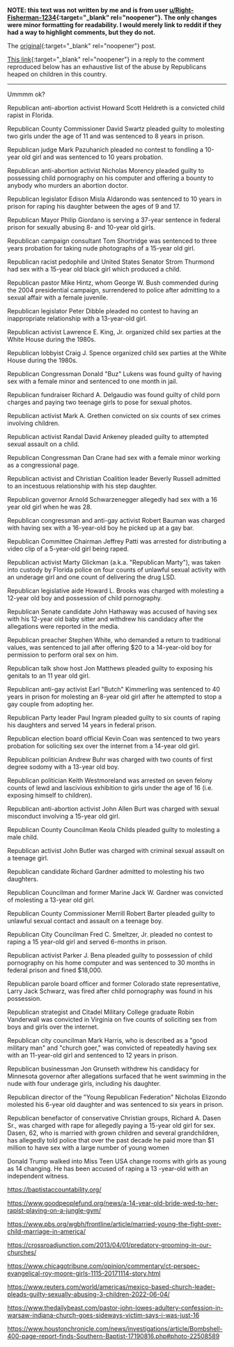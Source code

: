 **NOTE: this text was not written by me and is from user
[u/Right-Fisherman-1234](https://www.reddit.com/user/Right-Fisherman-1234){:target="_blank"
rel="noopener"}. The only changes were minor formatting for
readability.  I would merely link to reddit if they had a way to
highlight comments, but they do not.**

The
[original](https://www.reddit.com/r/politics/comments/vgmary/texas_gop_adopts_shockingly_explicit_antilgbtq/id4cc5r/){:target="_blank" rel="noopener"} post.

[This link](https://www.dailykos.com/history/user/CajsaLilliehook){:target="_blank" rel="noopener"} in
a reply to the comment reproduced below has an exhaustive list of the
abuse by Republicans heaped on children in this country.

-------------------------------------------------------------------------------

Ummmm ok? 

Republican anti-abortion activist Howard Scott Heldreth is a convicted child rapist in Florida.

Republican County Commissioner David Swartz pleaded guilty to molesting two girls under the age of 11 and was sentenced to 8 years in prison.

Republican judge Mark Pazuhanich pleaded no contest to fondling a 10-year old girl and was sentenced to 10 years probation.

Republican anti-abortion activist Nicholas Morency pleaded guilty to possessing child pornography on his computer and offering a bounty to anybody who murders an abortion doctor.

Republican legislator Edison Misla Aldarondo was sentenced to 10 years in prison for raping his daughter between the ages of 9 and 17.

Republican Mayor Philip Giordano is serving a 37-year sentence in federal prison for sexually abusing 8- and 10-year old girls.

Republican campaign consultant Tom Shortridge was sentenced to three years probation for taking nude photographs of a 15-year old girl.

Republican racist pedophile and United States Senator Strom Thurmond had sex with a 15-year old black girl which produced a child.

Republican pastor Mike Hintz, whom George W. Bush commended during the 2004 presidential campaign, surrendered to police after admitting to a sexual affair with a female juvenile.

Republican legislator Peter Dibble pleaded no contest to having an inappropriate relationship with a 13-year-old girl.

Republican activist Lawrence E. King, Jr. organized child sex parties at the White House during the 1980s.

Republican lobbyist Craig J. Spence organized child sex parties at the White House during the 1980s.

Republican Congressman Donald "Buz" Lukens was found guilty of having sex with a female minor and sentenced to one month in jail.

Republican fundraiser Richard A. Delgaudio was found guilty of child porn charges and paying two teenage girls to pose for sexual photos.

Republican activist Mark A. Grethen convicted on six counts of sex crimes involving children.

Republican activist Randal David Ankeney pleaded guilty to attempted sexual assault on a child.

Republican Congressman Dan Crane had sex with a female minor working as a congressional page.

Republican activist and Christian Coalition leader Beverly Russell admitted to an incestuous relationship with his step daughter.

Republican governor Arnold Schwarzenegger allegedly had sex with a 16 year old girl when he was 28.

Republican congressman and anti-gay activist Robert Bauman was charged with having sex with a 16-year-old boy he picked up at a gay bar.

Republican Committee Chairman Jeffrey Patti was arrested for distributing a video clip of a 5-year-old girl being raped.

Republican activist Marty Glickman (a.k.a. "Republican Marty"), was taken into custody by Florida police on four counts of unlawful sexual activity with an underage girl and one count of delivering the drug LSD.

Republican legislative aide Howard L. Brooks was charged with molesting a 12-year old boy and possession of child pornography.

Republican Senate candidate John Hathaway was accused of having sex with his 12-year old baby sitter and withdrew his candidacy after the allegations were reported in the media.

Republican preacher Stephen White, who demanded a return to traditional values, was sentenced to jail after offering $20 to a 14-year-old boy for permission to perform oral sex on him.

Republican talk show host Jon Matthews pleaded guilty to exposing his genitals to an 11 year old girl.

Republican anti-gay activist Earl "Butch" Kimmerling was sentenced to 40 years in prison for molesting an 8-year old girl after he attempted to stop a gay couple from adopting her.

Republican Party leader Paul Ingram pleaded guilty to six counts of raping his daughters and served 14 years in federal prison.

Republican election board official Kevin Coan was sentenced to two years probation for soliciting sex over the internet from a 14-year old girl.

Republican politician Andrew Buhr was charged with two counts of first degree sodomy with a 13-year old boy.

Republican politician Keith Westmoreland was arrested on seven felony counts of lewd and lascivious exhibition to girls under the age of 16 (i.e. exposing himself to children).

Republican anti-abortion activist John Allen Burt was charged with sexual misconduct involving a 15-year old girl.

Republican County Councilman Keola Childs pleaded guilty to molesting a male child.

Republican activist John Butler was charged with criminal sexual assault on a teenage girl.

Republican candidate Richard Gardner admitted to molesting his two daughters.

Republican Councilman and former Marine Jack W. Gardner was convicted of molesting a 13-year old girl.

Republican County Commissioner Merrill Robert Barter pleaded guilty to unlawful sexual contact and assault on a teenage boy.

Republican City Councilman Fred C. Smeltzer, Jr. pleaded no contest to raping a 15 year-old girl and served 6-months in prison.

Republican activist Parker J. Bena pleaded guilty to possession of child pornography on his home computer and was sentenced to 30 months in federal prison and fined $18,000.

Republican parole board officer and former Colorado state representative, Larry Jack Schwarz, was fired after child pornography was found in his possession.

Republican strategist and Citadel Military College graduate Robin Vanderwall was convicted in Virginia on five counts of soliciting sex from boys and girls over the internet.

Republican city councilman Mark Harris, who is described as a "good military man" and "church goer," was convicted of repeatedly having sex with an 11-year-old girl and sentenced to 12 years in prison.

Republican businessman Jon Grunseth withdrew his candidacy for Minnesota governor after allegations surfaced that he went swimming in the nude with four underage girls, including his daughter.

Republican director of the "Young Republican Federation" Nicholas Elizondo molested his 6-year old daughter and was sentenced to six years in prison.

Republican benefactor of conservative Christian groups, Richard A. Dasen Sr., was charged with rape for allegedly paying a 15-year old girl for sex. Dasen, 62, who is married with grown children and several grandchildren, has allegedly told police that over the past decade he paid more than $1 million to have sex with a large number of young women

Donald Trump walked into Miss Teen USA change rooms with girls as young as 14 changing.  He has been accused of raping a 13 -year-old with an independent witness.

https://baptistaccountability.org/

https://www.goodpeoplefund.org/news/a-14-year-old-bride-wed-to-her-rapist-playing-on-a-jungle-gym/

https://www.pbs.org/wgbh/frontline/article/married-young-the-fight-over-child-marriage-in-america/

https://crossroadjunction.com/2013/04/01/predatory-grooming-in-our-churches/

https://www.chicagotribune.com/opinion/commentary/ct-perspec-evangelical-roy-moore-girls-1115-20171114-story.html

https://www.reuters.com/world/americas/mexico-based-church-leader-pleads-guilty-sexually-abusing-3-children-2022-06-04/

https://www.thedailybeast.com/pastor-john-lowes-adultery-confession-in-warsaw-indiana-church-goes-sideways-victim-says-i-was-just-16

https://www.houstonchronicle.com/news/investigations/article/Bombshell-400-page-report-finds-Southern-Baptist-17190816.php#photo-22508589
